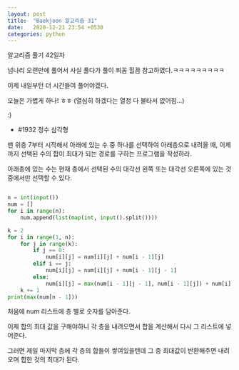 ```yaml
---
layout: post
title:  "Baekjoon 알고리즘 31"
date:   2020-12-21 23:54 +0530
categories: python
---
```


알고리즘 풀기 42일차

넘나리 오랜만에 풀어서 사실 풀다가 풀이 쬐꼼 힐끔 참고하였다.ㅋㅋㅋㅋㅋㅋㅋㅋㅋ

이제 내일부턴 더 시간들여 풀어야겠다. 

오늘은 가볍게 하나! ㅎㅎ (열심히 하겠다는 열정 다 불타서 없어짐...)

:)


- #1932     정수 삼각형

맨 위층 7부터 시작해서 아래에 있는 수 중 하나를 선택하여 아래층으로 내려올 때, 이제까지 선택된 수의 합이 최대가 되는 경로를 구하는 프로그램을 작성하라. 

아래층에 있는 수는 현재 층에서 선택된 수의 대각선 왼쪽 또는 대각선 오른쪽에 있는 것 중에서만 선택할 수 있다.


```python

n = int(input())
num = []
for i in range(n):
    num.append(list(map(int, input().split())))

k = 2
for i in range(1, n):
    for j in range(k):
        if j == 0:
            num[i][j] = num[i][j] + num[i - 1][j]
        elif i == j:
            num[i][j] = num[i][j] + num[i - 1][j - 1]
        else:
            num[i][j] = max(num[i - 1][j - 1], num[i - 1][j]) + num[i][j]
    k += 1
print(max(num[n - 1]))

```

처음에 num 리스트에 층 별로 숫자를 담아준다.

이제 합의 최대 값을 구해야하니 각 층을 내려오면서 합을 계산해서 다시 그 리스트에 넣어준다.

그러면 제일 마지막 층에 각 층의 합들이 쌓여있을텐데 그 중 최대값이 반환해주면 내려오며 합한 것의 최대가 된다.

